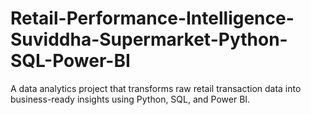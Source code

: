 # Retail-Performance-Intelligence-Suviddha-Supermarket-Python-SQL-Power-BI
A data analytics project that transforms raw retail transaction data into business-ready insights using Python, SQL, and Power BI.

